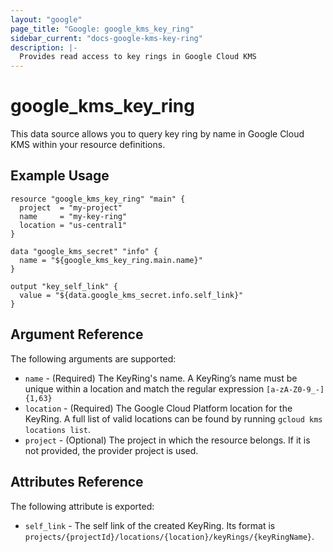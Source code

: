 ```yaml
---
layout: "google"
page_title: "Google: google_kms_key_ring"
sidebar_current: "docs-google-kms-key-ring"
description: |-
  Provides read access to key rings in Google Cloud KMS
---
```


# google\_kms\_key\_ring

This data source allows you to query key ring by name in Google Cloud KMS
within your resource definitions.

## Example Usage

```hcl
resource "google_kms_key_ring" "main" {
  project  = "my-project"
  name     = "my-key-ring"
  location = "us-central1"
}

data "google_kms_secret" "info" {
  name = "${google_kms_key_ring.main.name}"
}

output "key_self_link" {
  value = "${data.google_kms_secret.info.self_link}"
}
```

## Argument Reference

The following arguments are supported:

* `name` - (Required) The KeyRing's name. A KeyRing’s name must be unique within a location and match the regular expression `[a-zA-Z0-9_-]{1,63}`
* `location` - (Required) The Google Cloud Platform location for the KeyRing. A full list of valid locations can be found by running `gcloud kms locations list`.
* `project` - (Optional) The project in which the resource belongs. If it is not provided, the provider project is used.

## Attributes Reference

The following attribute is exported:

* `self_link` - The self link of the created KeyRing. Its format is `projects/{projectId}/locations/{location}/keyRings/{keyRingName}`.
